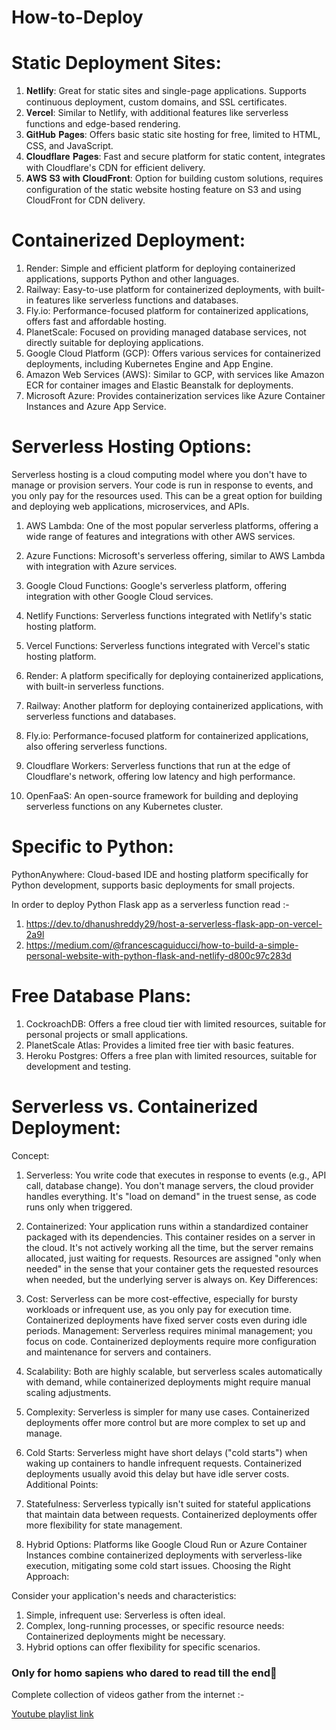 # How-to-Deploy

# Static Deployment Sites:

1. 𝐍𝐞𝐭𝐥𝐢𝐟𝐲: Great for static sites and single-page applications. Supports continuous deployment, custom domains, and SSL certificates.
2. 𝐕𝐞𝐫𝐜𝐞𝐥: Similar to Netlify, with additional features like serverless functions and edge-based rendering.
3. 𝐆𝐢𝐭𝐇𝐮𝐛 𝐏𝐚𝐠𝐞𝐬: Offers basic static site hosting for free, limited to HTML, CSS, and JavaScript.
4. 𝐂𝐥𝐨𝐮𝐝𝐟𝐥𝐚𝐫𝐞 𝐏𝐚𝐠𝐞𝐬: Fast and secure platform for static content, integrates with Cloudflare's CDN for efficient delivery.
5. 𝐀𝐖𝐒 𝐒𝟑 𝐰𝐢𝐭𝐡 𝐂𝐥𝐨𝐮𝐝𝐅𝐫𝐨𝐧𝐭: Option for building custom solutions, requires configuration of the static website hosting feature on S3 and using CloudFront for CDN delivery.

# Containerized Deployment:

1. Render: Simple and efficient platform for deploying containerized applications, supports Python and other languages.
2. Railway: Easy-to-use platform for containerized deployments, with built-in features like serverless functions and databases.
3. Fly.io: Performance-focused platform for containerized applications, offers fast and affordable hosting.
4. PlanetScale: Focused on providing managed database services, not directly suitable for deploying applications.
5. Google Cloud Platform (GCP): Offers various services for containerized deployments, including Kubernetes Engine and App Engine.
6. Amazon Web Services (AWS): Similar to GCP, with services like Amazon ECR for container images and Elastic Beanstalk for deployments.
7. Microsoft Azure: Provides containerization services like Azure Container Instances and Azure App Service.

# Serverless Hosting Options:

Serverless hosting is a cloud computing model where you don't have to manage or provision servers. Your code is run in response to events, and you only pay for the resources used. This can be a great option for building and deploying web applications, microservices, and APIs.

1. AWS Lambda: One of the most popular serverless platforms, offering a wide range of features and integrations with other AWS services.

2. Azure Functions: Microsoft's serverless offering, similar to AWS Lambda with integration with Azure services.

3. Google Cloud Functions: Google's serverless platform, offering integration with other Google Cloud services.

4. Netlify Functions: Serverless functions integrated with Netlify's static hosting platform.

5. Vercel Functions: Serverless functions integrated with Vercel's static hosting platform.

6. Render: A platform specifically for deploying containerized applications, with built-in serverless functions.

7. Railway: Another platform for deploying containerized applications, with serverless functions and databases.

8. Fly.io: Performance-focused platform for containerized applications, also offering serverless functions.

9. Cloudflare Workers: Serverless functions that run at the edge of Cloudflare's network, offering low latency and high performance.

10. OpenFaaS: An open-source framework for building and deploying serverless functions on any Kubernetes cluster.

# Specific to Python:

PythonAnywhere: Cloud-based IDE and hosting platform specifically for Python development, supports basic deployments for small projects.

In order to deploy Python Flask app as a serverless function read :-

1. https://dev.to/dhanushreddy29/host-a-serverless-flask-app-on-vercel-2a9l
2. https://medium.com/@francescaguiducci/how-to-build-a-simple-personal-website-with-python-flask-and-netlify-d800c97c283d

# Free Database Plans:

1. CockroachDB: Offers a free cloud tier with limited resources, suitable for personal projects or small applications.
2. PlanetScale Atlas: Provides a limited free tier with basic features.
3. Heroku Postgres: Offers a free plan with limited resources, suitable for development and testing.

# Serverless vs. Containerized Deployment:

Concept:

1. Serverless: You write code that executes in response to events (e.g., API call, database change). You don't manage servers, the cloud provider handles everything. It's "load on demand" in the truest sense, as code runs only when triggered.
2. Containerized: Your application runs within a standardized container packaged with its dependencies. This container resides on a server in the cloud. It's not actively working all the time, but the server remains allocated, just waiting for requests. Resources are assigned "only when needed" in the sense that your container gets the requested resources when needed, but the underlying server is always on.
   Key Differences:

3. Cost: Serverless can be more cost-effective, especially for bursty workloads or infrequent use, as you only pay for execution time. Containerized deployments have fixed server costs even during idle periods.
   Management: Serverless requires minimal management; you focus on code. Containerized deployments require more configuration and maintenance for servers and containers.
4. Scalability: Both are highly scalable, but serverless scales automatically with demand, while containerized deployments might require manual scaling adjustments.
5. Complexity: Serverless is simpler for many use cases. Containerized deployments offer more control but are more complex to set up and manage.
6. Cold Starts: Serverless might have short delays ("cold starts") when waking up containers to handle infrequent requests. Containerized deployments usually avoid this delay but have idle server costs.
   Additional Points:

7. Statefulness: Serverless typically isn't suited for stateful applications that maintain data between requests. Containerized deployments offer more flexibility for state management.
8. Hybrid Options: Platforms like Google Cloud Run or Azure Container Instances combine containerized deployments with serverless-like execution, mitigating some cold start issues.
   Choosing the Right Approach:

Consider your application's needs and characteristics:

1. Simple, infrequent use: Serverless is often ideal.
2. Complex, long-running processes, or specific resource needs: Containerized deployments might be necessary.
3. Hybrid options can offer flexibility for specific scenarios.

### Only for homo sapiens who dared to read till the end🦧

Complete collection of videos gather from the internet :-

[Youtube playlist link](https://www.youtube.com/playlist?list=PLYPYshQsIFF3zq6p9q7rcLJqVJBgBko61)
